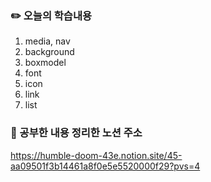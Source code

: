 ### :pencil2:  오늘의 학습내용
1. media, nav
2. background
3. boxmodel
4. font
5. icon
6. link
7. list


### :memo:  공부한 내용 정리한 노션 주소
<https://humble-doom-43e.notion.site/45-aa09501f3b14461a8f0e5e5520000f29?pvs=4>
